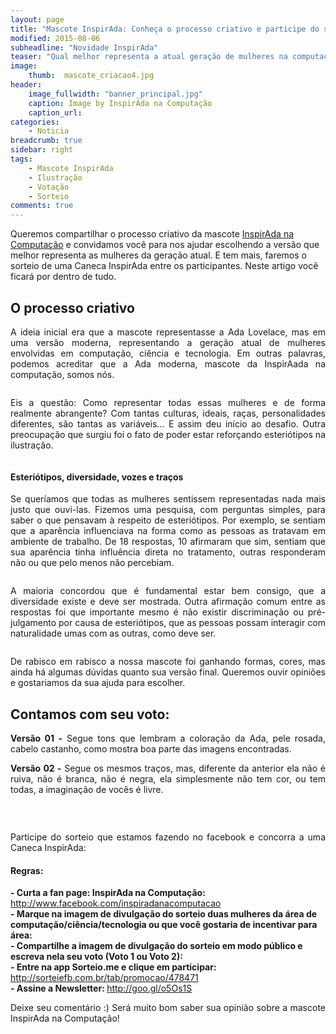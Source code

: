 ```yaml
---
layout: page
title: "Mascote InspirAda: Conheça o processo criativo e participe do sorteio!"
modified: 2015-08-06
subheadline: "Novidade InspirAda"
teaser: "Qual melhor representa a atual geração de mulheres na computação, ciência e tecnologia?"
image:
    thumb:  mascote_criacao4.jpg
header:
    image_fullwidth: "banner_principal.jpg"
    caption: Image by InspirAda na Computação
    caption_url: 
categories:
    - Noticia
breadcrumb: true
sidebar: right
tags:
    - Mascote InspirAda
    - Ilustração
    - Votação
    - Sorteio
comments: true
---
```


Queremos compartilhar o processo criativo da mascote <a href="http://inspiradanacomputacao.com" target="_blank">InspirAda na Computação</a> e convidamos você para nos ajudar escolhendo a versão que melhor representa as mulheres da geração atual. E tem mais, faremos o sorteio de uma Caneca InspirAda entre os participantes. Neste artigo você ficará por dentro de tudo. 

<h2>O processo criativo</h2>

<p align="justify">A ideia inicial era que a mascote representasse a Ada Lovelace, mas em uma versão moderna, representando a geração atual de mulheres envolvidas em computação, ciência e tecnologia.  Em outras palavras, podemos acreditar que a Ada moderna, mascote da InspirAada na computação, somos nós.</p>

<img src="http://inspiradanacomputacao.github.io/images/mascote_criacao1.jpg" alt="">

<p align="justify">Eis a questão: Como representar todas essas mulheres e de forma realmente abrangente? Com tantas culturas, ideais, raças, personalidades diferentes, são tantas as variáveis... E assim deu início ao desafio. Outra preocupação que surgiu foi o fato de poder estar reforçando esteriótipos na ilustração.</p>

<img src="http://inspiradanacomputacao.github.io/images/mascote_criacao3.jpg" alt="">

<h4>Esteriótipos, diversidade, vozes e traços</h4>

<p align="justify">Se queríamos que todas as mulheres sentissem representadas nada mais justo que ouvi-las. Fizemos uma pesquisa, com perguntas simples, para saber o que pensavam à respeito de esteriótipos. Por exemplo, se sentiam que a aparência influenciava na forma como as pessoas as tratavam em ambiente de trabalho. De 18 respostas, 10 afirmaram que sim, sentiam que sua aparência tinha influência direta no tratamento, outras responderam não ou que pelo menos não percebiam.</p>

<img src="http://inspiradanacomputacao.github.io/images/mascote_criacao2.jpg" alt="">

<p align="justify">A maioria concordou que é fundamental estar bem consigo, que a diversidade existe e deve ser mostrada. Outra afirmação comum entre as respostas foi que importante mesmo é não existir discriminação ou pré-julgamento por causa de esteriótipos, que as pessoas possam interagir com naturalidade umas com as outras, como deve ser.</p>

<img src="http://inspiradanacomputacao.github.io/images/mascote_criacao4.jpg" alt="">

<p align="justify">De rabisco em rabisco a nossa mascote foi ganhando formas, cores, mas ainda há algumas dúvidas quanto sua versão final. Queremos ouvir opiniões e gostariamos da sua ajuda para escolher. 


<h2>Contamos com seu voto: </h2>

<p align="justify"><strong>Versão 01 -</strong> Segue tons que lembram a coloração da Ada, pele rosada, cabelo castanho, como mostra boa parte das imagens encontradas.</p>


<p align="justify"><strong>Versão 02 -</strong> Segue os mesmos traços, mas, diferente da anterior ela não é ruiva, não é branca, não é negra, ela simplesmente não tem cor, ou tem todas, a imaginação de vocês é livre. </p>

<img src="http://inspiradanacomputacao.github.io/images/sorteio_caneca_votacao.jpg" alt=""> <br />


<br /><p align="justify">Participe do sorteio que estamos fazendo no facebook e concorra a uma Caneca InspirAda:</p>

<h4>Regras:</h4>
<p>
	<strong>- Curta a fan page: InspirAda na Computação: </strong><a href="http://www.facebook.com/inspiradanacomputacao" target="_blank">http://www.facebook.com/inspiradanacomputacao</a><br />
	<strong>- Marque na imagem de divulgação do sorteio duas mulheres da área de computação/ciência/tecnologia ou que você gostaria de incentivar para área: </strong><br />
	<strong>- Compartilhe a imagem de divulgação do sorteio em modo público e escreva nela seu voto (Voto 1 ou Voto 2):</strong><br />
	<strong>- Entre na app Sorteio.me e clique em participar:</strong> <a href="http://sorteiefb.com.br/tab/promocao/478471" target="_blank">http://sorteiefb.com.br/tab/promocao/478471</a><br />
	<strong>- Assine a Newsletter: </strong><a href="http://goo.gl/o5Os1S" target="_blank">http://goo.gl/o5Os1S</a><br />
</p>

<p align="justify">Deixe seu comentário :) Será muito bom saber sua opinião sobre a mascote InspirAda na Computação! <br />